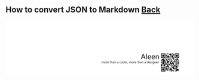 ## How to convert JSON to Markdown [Back](./qa.md)


<a href="http://aleen42.github.io/" target="_blank" ><img src="./../pic/tail.gif"></a>
